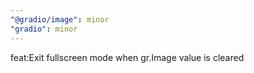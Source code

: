 ```yaml
---
"@gradio/image": minor
"gradio": minor
---
```


feat:Exit fullscreen mode when gr.Image value is cleared 
